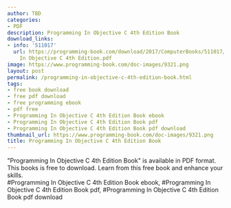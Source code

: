 ```yaml
---
author: TBD
categories:
- PDF
description: Programming In Objective C 4th Edition Book
download_links:
- info: '511017'
  url: https://programming-book.com/download/2017/ComputerBooks/511017/Programming
    In Objective C 4th Edition.pdf
image: https://www.programming-book.com/doc-images/9321.png
layout: post
permalink: /programming-in-objective-c-4th-edition-book.html
tags:
- free book download
- free pdf download
- free programming ebook
- pdf free
- Programming In Objective C 4th Edition Book ebook
- Programming In Objective C 4th Edition Book pdf
- Programming In Objective C 4th Edition Book pdf download
thumbnail_url: https://www.programming-book.com/doc-images/9321.png
title: Programming In Objective C 4th Edition Book
---
```


 
<div class="item-desc text-justify">
  "Programming In Objective C 4th Edition Book" is available in PDF format. This books is free to download. Learn from this free book and enhance your skills.
  <br>
  #Programming In Objective C 4th Edition Book ebook, #Programming In Objective C 4th Edition Book pdf, #Programming In Objective C 4th Edition Book pdf download
</div>